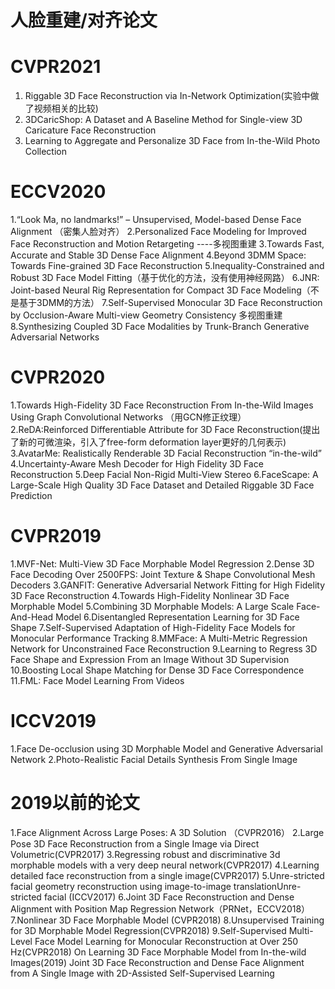 # 人脸重建/对齐论文
# CVPR2021
1. Riggable 3D Face Reconstruction via In-Network Optimization(实验中做了视频相关的比较)
2. 3DCaricShop: A Dataset and A Baseline Method for Single-view 3D Caricature Face Reconstruction
3. Learning to Aggregate and Personalize 3D Face from In-the-Wild Photo Collection

# ECCV2020
1.“Look Ma, no landmarks!” – Unsupervised, Model-based Dense Face Alignment （密集人脸对齐）
2.Personalized Face Modeling for Improved Face Reconstruction and Motion Retargeting ----多视图重建
3.Towards Fast, Accurate and Stable 3D Dense Face Alignment
4.Beyond 3DMM Space: Towards Fine-grained 3D Face Reconstruction
5.Inequality-Constrained and Robust 3D Face Model Fitting（基于优化的方法，没有使用神经网路）
6.JNR: Joint-based Neural Rig Representation for Compact 3D Face Modeling（不是基于3DMM的方法）
7.Self-Supervised Monocular 3D Face Reconstruction by Occlusion-Aware Multi-view Geometry Consistency 多视图重建
8.Synthesizing Coupled 3D Face Modalities by Trunk-Branch Generative Adversarial Networks

# CVPR2020
1.Towards High-Fidelity 3D Face Reconstruction From In-the-Wild Images Using Graph Convolutional Networks  （用GCN修正纹理）
2.ReDA:Reinforced Differentiable Attribute for 3D Face Reconstruction(提出了新的可微渲染，引入了free-form deformation layer更好的几何表示)
3.AvatarMe: Realistically Renderable 3D Facial Reconstruction “in-the-wild”
4.Uncertainty-Aware Mesh Decoder for High Fidelity 3D Face Reconstruction
5.Deep Facial Non-Rigid Multi-View Stereo
6.FaceScape: A Large-Scale High Quality 3D Face Dataset and Detailed Riggable 3D Face Prediction

# CVPR2019
1.MVF-Net: Multi-View 3D Face Morphable Model Regression
2.Dense 3D Face Decoding Over 2500FPS: Joint Texture & Shape Convolutional Mesh Decoders
3.GANFIT: Generative Adversarial Network Fitting for High Fidelity 3D Face Reconstruction
4.Towards High-Fidelity Nonlinear 3D Face Morphable Model
5.Combining 3D Morphable Models: A Large Scale Face-And-Head Model
6.Disentangled Representation Learning for 3D Face Shape
7.Self-Supervised Adaptation of High-Fidelity Face Models for Monocular Performance Tracking
8.MMFace: A Multi-Metric Regression Network for Unconstrained Face Reconstruction
9.Learning to Regress 3D Face Shape and Expression From an Image Without 3D Supervision
10.Boosting Local Shape Matching for Dense 3D Face Correspondence
11.FML: Face Model Learning From Videos

# ICCV2019
1.Face De-occlusion using 3D Morphable Model and Generative Adversarial Network
2.Photo-Realistic Facial Details Synthesis From Single Image

# 2019以前的论文
1.Face Alignment Across Large Poses: A 3D Solution （CVPR2016）
2.Large Pose 3D Face Reconstruction from a Single Image via Direct Volumetric(CVPR2017)
3.Regressing robust and discriminative 3d morphable models with a very deep neural network(CVPR2017)
4.Learning detailed face reconstruction from a single image(CVPR2017)
5.Unre-stricted facial geometry reconstruction using image-to-image translationUnre- stricted facial (ICCV2017)
6.Joint 3D Face Reconstruction and Dense Alignment with Position Map Regression Network（PRNet，ECCV2018）
7.Nonlinear 3D Face Morphable Model (CVPR2018)
8.Unsupervised Training for 3D Morphable Model Regression(CVPR2018)
9.Self-Supervised Multi-Level Face Model Learning for Monocular Reconstruction at Over 250 Hz(CVPR2018)
On Learning 3D Face Morphable Model from In-the-wild Images(2019)
Joint 3D Face Reconstruction and Dense Face Alignment from A Single Image with 2D-Assisted Self-Supervised Learning

